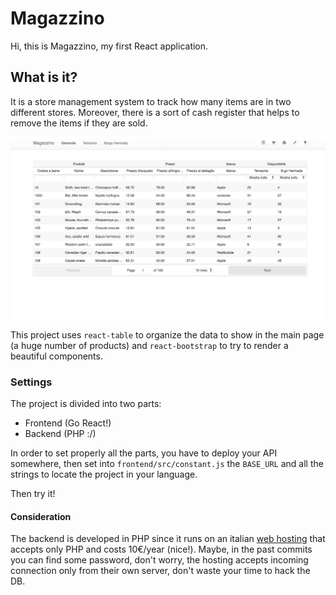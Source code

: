 # Magazzino
Hi, this is Magazzino, my first React application.

## What is it?
It is a store management system to track how many items are in two different stores. Moreover, there is a sort of cash register that helps to remove the items if they are sold.

![Screenshot](https://raw.githubusercontent.com/alessandro308/magazzino/master/screenshot.png?token=AFzmbMnPnmtFGBtq1YaPiGO_tYDNj6nUks5a5Ob-wA%3D%3D)

This project uses `react-table` to organize the data to show in the main page (a huge number of products) and `react-bootstrap` to try to render a beautiful components. 

### Settings
The project is divided into two parts:
  - Frontend (Go React!)
  - Backend (PHP :/)

In order to set properly all the parts, you have to deploy your API somewhere, then set into `frontend/src/constant.js` the `BASE_URL` and all the strings to locate the project in your language. 

Then try it!

#### Consideration
The backend is developed in PHP since it runs on an italian [web hosting](https://www.tophost.it/sfida) that accepts only PHP and costs 10€/year (nice!).
Maybe, in the past commits you can find some password, don't worry, the hosting accepts incoming connection only from their own server, don't waste your time to hack the DB.

